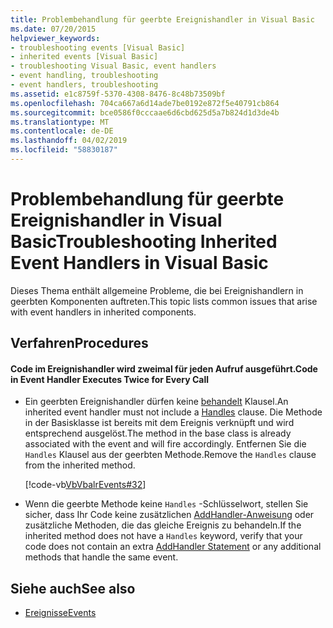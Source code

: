 ```yaml
---
title: Problembehandlung für geerbte Ereignishandler in Visual Basic
ms.date: 07/20/2015
helpviewer_keywords:
- troubleshooting events [Visual Basic]
- inherited events [Visual Basic]
- troubleshooting Visual Basic, event handlers
- event handling, troubleshooting
- event handlers, troubleshooting
ms.assetid: e1c8759f-5370-4308-8476-8c48b73509bf
ms.openlocfilehash: 704ca667a6d14ade7be0192e872f5e40791cb864
ms.sourcegitcommit: bce0586f0cccaae6d6cbd625d5a7b824d1d3de4b
ms.translationtype: MT
ms.contentlocale: de-DE
ms.lasthandoff: 04/02/2019
ms.locfileid: "58830187"
---
```

# <a name="troubleshooting-inherited-event-handlers-in-visual-basic"></a><span data-ttu-id="eab51-102">Problembehandlung für geerbte Ereignishandler in Visual Basic</span><span class="sxs-lookup"><span data-stu-id="eab51-102">Troubleshooting Inherited Event Handlers in Visual Basic</span></span>
<span data-ttu-id="eab51-103">Dieses Thema enthält allgemeine Probleme, die bei Ereignishandlern in geerbten Komponenten auftreten.</span><span class="sxs-lookup"><span data-stu-id="eab51-103">This topic lists common issues that arise with event handlers in inherited components.</span></span>  
  
## <a name="procedures"></a><span data-ttu-id="eab51-104">Verfahren</span><span class="sxs-lookup"><span data-stu-id="eab51-104">Procedures</span></span>  
  
#### <a name="code-in-event-handler-executes-twice-for-every-call"></a><span data-ttu-id="eab51-105">Code im Ereignishandler wird zweimal für jeden Aufruf ausgeführt.</span><span class="sxs-lookup"><span data-stu-id="eab51-105">Code in Event Handler Executes Twice for Every Call</span></span>  
  
-   <span data-ttu-id="eab51-106">Ein geerbten Ereignishandler dürfen keine [behandelt](../../../../visual-basic/language-reference/statements/handles-clause.md) Klausel.</span><span class="sxs-lookup"><span data-stu-id="eab51-106">An inherited event handler must not include a [Handles](../../../../visual-basic/language-reference/statements/handles-clause.md) clause.</span></span> <span data-ttu-id="eab51-107">Die Methode in der Basisklasse ist bereits mit dem Ereignis verknüpft und wird entsprechend ausgelöst.</span><span class="sxs-lookup"><span data-stu-id="eab51-107">The method in the base class is already associated with the event and will fire accordingly.</span></span> <span data-ttu-id="eab51-108">Entfernen Sie die `Handles` Klausel aus der geerbten Methode.</span><span class="sxs-lookup"><span data-stu-id="eab51-108">Remove the `Handles` clause from the inherited method.</span></span>  
  
     [!code-vb[VbVbalrEvents#32](~/samples/snippets/visualbasic/VS_Snippets_VBCSharp/VbVbalrEvents/VB/Class1.vb#32)]  
  
-   <span data-ttu-id="eab51-109">Wenn die geerbte Methode keine `Handles` -Schlüsselwort, stellen Sie sicher, dass Ihr Code keine zusätzlichen [AddHandler-Anweisung](../../../../visual-basic/language-reference/statements/addhandler-statement.md) oder zusätzliche Methoden, die das gleiche Ereignis zu behandeln.</span><span class="sxs-lookup"><span data-stu-id="eab51-109">If the inherited method does not have a `Handles` keyword, verify that your code does not contain an extra [AddHandler Statement](../../../../visual-basic/language-reference/statements/addhandler-statement.md) or any additional methods that handle the same event.</span></span>  
  
## <a name="see-also"></a><span data-ttu-id="eab51-110">Siehe auch</span><span class="sxs-lookup"><span data-stu-id="eab51-110">See also</span></span>

- [<span data-ttu-id="eab51-111">Ereignisse</span><span class="sxs-lookup"><span data-stu-id="eab51-111">Events</span></span>](../../../../visual-basic/programming-guide/language-features/events/index.md)

